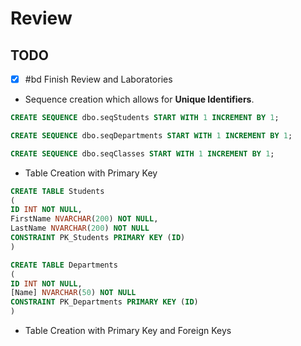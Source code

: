 # Review

## TODO
- [x] #bd Finish Review and Laboratories
	
- Sequence creation which allows for **Unique Identifiers**.

~~~ SQL
CREATE SEQUENCE dbo.seqStudents START WITH 1 INCREMENT BY 1; 

CREATE SEQUENCE dbo.seqDepartments START WITH 1 INCREMENT BY 1; 

CREATE SEQUENCE dbo.seqClasses START WITH 1 INCREMENT BY 1;
~~~

- Table Creation with Primary Key

~~~ SQL
CREATE TABLE Students 
( 
ID INT NOT NULL, 
FirstName NVARCHAR(200) NOT NULL, 
LastName NVARCHAR(200) NOT NULL 
CONSTRAINT PK_Students PRIMARY KEY (ID) 
) 

CREATE TABLE Departments 
( 
ID INT NOT NULL, 
[Name] NVARCHAR(50) NOT NULL 
CONSTRAINT PK_Departments PRIMARY KEY (ID) 
)
~~~

- Table Creation with Primary Key and Foreign Keys
~~~ SQL

~~~